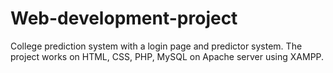 # Web-development-project
College prediction system with a login page and predictor system. The project works on HTML, CSS, PHP, MySQL on Apache server using XAMPP.
